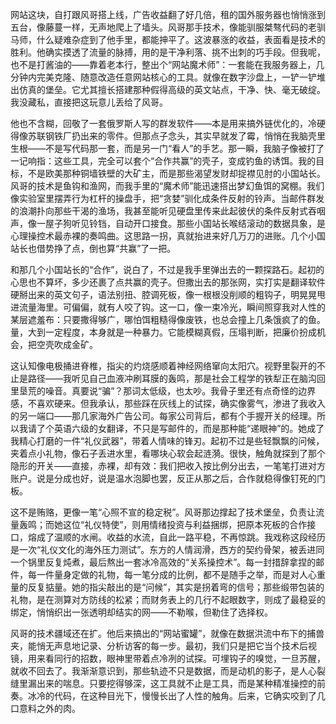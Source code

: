 网站这块，自打跟风哥搭上线，广告收益翻了好几倍，租的国外服务器也悄悄涨到五台，像藤蔓一样，无声地爬上了墙头。风哥那手技术，像能驯服桀骜代码的老驯马师，什么疑难杂症到了他手里，都能抻平了。这波暴涨的收益，表面看是技术的胜利。他确实摸透了流量的脉搏，用的是干净利落、挑不出刺的巧手段。但我呢，也不是打酱油的——靠着老本行，整出个“网站魔术师”：一套能在我服务器上，几分钟内完美克隆、随意改造任意网站核心的工具。就像在数字沙盘上，一铲一铲堆出仿真的堡垒。它尤其擅长搭建那种假得高级的英文站点，干净、快、毫无破绽。我没藏私，直接把这玩意儿丢给了风哥。

他也不含糊，回敬了一套俄罗斯人写的群发软件——本是用来搞外链优化的，冷硬得像苏联钢铁厂扔出来的零件。但那点子念头，其实早就发了霉，悄悄在我脑壳里生根——不是写代码那一套，而是另一门“看人”的手艺。那一瞬，我脑子像被打了一记响指：这些工具，完全可以套个“合作共赢”的壳子，变成钓鱼的诱饵。我的目标，不是欧美那种铜墙铁壁的大矿主，而是那些渴望发财却捉襟见肘的小国站长。风哥的技术是鱼钩和渔网，而我手里的“魔术师”能迅速搭出梦幻鱼饵的窝棚。我们像实验室里摆弄行为杠杆的操盘手，把“贪婪”驯化成条件反射的铃声。当邮件群发的浪潮扑向那些干渴的渔场，我甚至能听见硬盘里传来此起彼伏的条件反射式吞咽声，像一屋子狗听见铃铛，自动开口接食。那些小国站长喉结滚动的数据具象，是心理操控术最赤裸的奏鸣曲。这思路一拐，真就抬进来好几万刀的进账。几个小国站长也借势挣了点，倒也算“共赢”了一把。

和那几个小国站长的“合作”，说白了，不过是我手里弹出去的一颗探路石。起初的心思也不算坏，多少还裹了点共赢的壳子。但撒出去的那张网，实打实是翻译软件硬掰出来的英文句子，语法别扭、腔调死板，像一根根没削顺的粗钩子，明晃晃甩进流量海里。可偏偏，就有人咬了钩。这一口，像一束冷光，瞬间照穿我对人性的某层遮羞布：只要撒得够广，哪怕饵粗糙得像废铁，也总会撞上几条饿疯了的鱼。量，大到一定程度，本身就是一种暴力。它能模糊真假，压塌判断，把廉价扮成机会，把空壳吹成金矿。

这认知像电极捅进脊椎，指尖的灼烧感顺着神经网络窜向太阳穴。视野里裂开的不止是路径——我听见自己血液冲刷耳膜的轰鸣，那是社会工程学的铁犁正在脑沟回里垦荒的噪音。真要说“骗”？那词太低级，也太吵。我骨子里还有点奇怪的边界感，不喜欢硬来。但我承认，那些踩在灰线上的试探，确实像雾气，渗进了我收入的另一端口——那几家海外广告公司。每家公司背后，都有个手握开关的经理。所以我请了个英语六级的女翻译，不只是写邮件的，而是那种能“递眼神”的。她成了我精心打磨的一件“礼仪武器”，带着人情味的锋刃。起初不过是些轻飘飘的问候，夹着点小礼物，像石子丢进水里，看哪块心软会起涟漪。很快，触角就探到了那个隐形的开关——直接，赤裸，却有效：我们把收入按比例分出去，一笔笔打进对方账户。说是分成也好，说是温水泡脚也罢，反正从那之后，合作就稳得像钉死的门板。

这不是贿赂，更像一笔“心照不宣的稳定税”。风哥那边撑起了技术堡垒，负责让流量轰鸣；而她这位“礼仪特使”，则用情绪投资与利益捆绑，把原本死板的合作接口，熔成了温顺的水闸。收益的水流，自此一路平稳，不再惊跳。我戏称这段经历是一次“礼仪文化的海外压力测试”。东方的人情润滑，西方的契约骨架，被丢进同一个锅里反复炖煮，最后熬出一套冰冷高效的“关系操控术”。每一封措辞拿捏的邮件，每一件量身定做的礼物，每一笔分成的比例，都不是随手之举，而是对人心重量的反复掂量。她的指尖敲出的是“问候”，其实是拐着弯的信号；那些缎带包装的礼物，是在测算对方防线的松紧；而财务表上的几行不起眼数字，则成了最稳妥的绑定，悄悄织出一张透明却结实的网——不勒喉，但勒住了选择权。

风哥的技术疆域还在扩。他后来搞出的“网站蜜罐”，就像在数据洪流中布下的捕兽夹，能悄无声息地记录、分析访客的每一步。最初，我们只是把它当个技术后视镜，用来看同行的招数，眼神里带着点冷冽的试探。可埋钩子的嗅觉，一旦苏醒，就收不回去了。我渐渐意识到，那些轨迹不只是数据，而是动机的影子，是人心裂缝里漏出来的喘息。只要挖得够深，这工具就不止是工具，而是某种精准操控的前奏。冰冷的代码，在这种目光下，慢慢长出了人性的触角。后来，它确实咬到了几口意料之外的肉。
